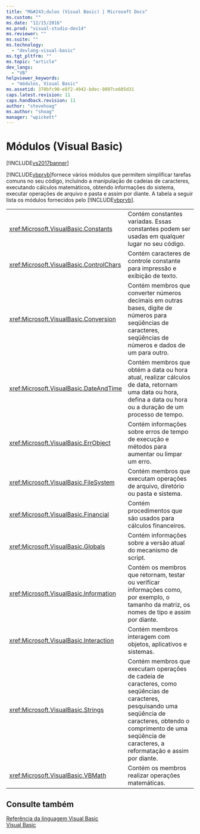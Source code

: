 ```yaml
---
title: "M&#243;dulos (Visual Basic) | Microsoft Docs"
ms.custom: ""
ms.date: "12/15/2016"
ms.prod: "visual-studio-dev14"
ms.reviewer: ""
ms.suite: ""
ms.technology: 
  - "devlang-visual-basic"
ms.tgt_pltfrm: ""
ms.topic: "article"
dev_langs: 
  - "VB"
helpviewer_keywords: 
  - "módulos, Visual Basic"
ms.assetid: 370bfc90-e8f2-4942-bdec-9897ce605d31
caps.latest.revision: 11
caps.handback.revision: 11
author: "stevehoag"
ms.author: "shoag"
manager: "wpickett"
---
```

# M&#243;dulos (Visual Basic)
[!INCLUDE[vs2017banner](../../csharp/includes/vs2017banner.md)]

[!INCLUDE[vbprvb](../../csharp/programming-guide/concepts/linq/includes/vbprvb_md.md)]fornece vários módulos que permitem simplificar tarefas comuns no seu código, incluindo a manipulação de cadeias de caracteres, executando cálculos matemáticos, obtendo informações do sistema, executar operações de arquivo e pasta e assim por diante.  A tabela a seguir lista os módulos fornecidos pelo [!INCLUDE[vbprvb](../../csharp/programming-guide/concepts/linq/includes/vbprvb_md.md)].  
  
|||  
|-|-|  
|<xref:Microsoft.VisualBasic.Constants>|Contém constantes variadas.  Essas constantes podem ser usadas em qualquer lugar no seu código.|  
|<xref:Microsoft.VisualBasic.ControlChars>|Contém caracteres de controle constante para impressão e exibição de texto.|  
|<xref:Microsoft.VisualBasic.Conversion>|Contém membros que converter números decimais em outras bases, digite de números para seqüências de caracteres, seqüências de números e dados de um para outro.|  
|<xref:Microsoft.VisualBasic.DateAndTime>|Contém membros que obtém a data ou hora atual, realizar cálculos de data, retornam uma data ou hora, defina a data ou hora ou a duração de um processo de tempo.|  
|<xref:Microsoft.VisualBasic.ErrObject>|Contém informações sobre erros de tempo de execução e métodos para aumentar ou limpar um erro.|  
|<xref:Microsoft.VisualBasic.FileSystem>|Contém membros que executam operações de arquivo, diretório ou pasta e sistema.|  
|<xref:Microsoft.VisualBasic.Financial>|Contém procedimentos que são usados para cálculos financeiros.|  
|<xref:Microsoft.VisualBasic.Globals>|Contém informações sobre a versão atual do mecanismo de script.|  
|<xref:Microsoft.VisualBasic.Information>|Contém os membros que retornam, testar ou verificar informações como, por exemplo, o tamanho da matriz, os nomes de tipo e assim por diante.|  
|<xref:Microsoft.VisualBasic.Interaction>|Contém membros interagem com objetos, aplicativos e sistemas.|  
|<xref:Microsoft.VisualBasic.Strings>|Contém membros que executam operações de cadeia de caracteres, como seqüências de caracteres, pesquisando uma seqüência de caracteres, obtendo o comprimento de uma seqüência de caracteres, a reformatação e assim por diante.|  
|<xref:Microsoft.VisualBasic.VBMath>|Contém os membros realizar operações matemáticas.|  
  
## Consulte também  
 [Referência da linguagem Visual Basic](../../visual-basic/language-reference/index.md)   
 [Visual Basic](../../visual-basic/index.md)